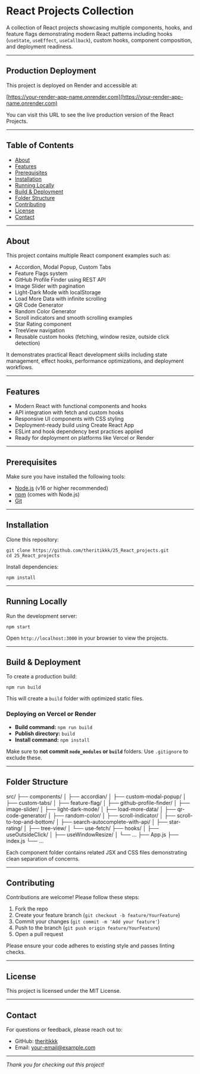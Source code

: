 
# React Projects Collection

A collection of React projects showcasing multiple components, hooks, and feature flags demonstrating modern React patterns including hooks (`useState`, `useEffect`, `useCallback`), custom hooks, component composition, and deployment readiness.


---


## Production Deployment

This project is deployed on Render and accessible at:

[https://your-render-app-name.onrender.com](https://your-render-app-name.onrender.com)

You can visit this URL to see the live production version of the React Projects.


---



## Table of Contents

- [About](#about)
- [Features](#features)
- [Prerequisites](#prerequisites)
- [Installation](#installation)
- [Running Locally](#running-locally)
- [Build & Deployment](#build--deployment)
- [Folder Structure](#folder-structure)
- [Contributing](#contributing)
- [License](#license)
- [Contact](#contact)

---

## About

This project contains multiple React component examples such as:

- Accordion, Modal Popup, Custom Tabs
- Feature Flags system
- GitHub Profile Finder using REST API
- Image Slider with pagination
- Light-Dark Mode with localStorage
- Load More Data with infinite scrolling
- QR Code Generator
- Random Color Generator
- Scroll indicators and smooth scrolling examples
- Star Rating component
- TreeView navigation
- Reusable custom hooks (fetching, window resize, outside click detection)

It demonstrates practical React development skills including state management, effect hooks, performance optimizations, and deployment workflows.

---

## Features

- Modern React with functional components and hooks
- API integration with fetch and custom hooks
- Responsive UI components with CSS styling
- Deployment-ready build using Create React App
- ESLint and hook dependency best practices applied
- Ready for deployment on platforms like Vercel or Render

---

## Prerequisites

Make sure you have installed the following tools:

- [Node.js](https://nodejs.org/en/) (v16 or higher recommended)
- [npm](https://www.npmjs.com/) (comes with Node.js)
- [Git](https://git-scm.com/)

---

## Installation

Clone this repository:

```
git clone https://github.com/theritikkk/25_React_projects.git
cd 25_React_projects
```



Install dependencies:
```
npm install
```

---

## Running Locally

Run the development server:
```
npm start
```

Open `http://localhost:3000` in your browser to view the projects.

---

## Build & Deployment

To create a production build:
```
npm run build
```

This will create a `build` folder with optimized static files.

### Deploying on Vercel or Render

- **Build command:** `npm run build`
- **Publish directory:** `build`
- **Install command:** `npm install`

Make sure to **not commit `node_modules` or `build`** folders. Use `.gitignore` to exclude these.

---

## Folder Structure

src/
├── components/
│ ├── accordian/
│ ├── custom-modal-popup/
│ ├── custom-tabs/
│ ├── feature-flag/
│ ├── github-profile-finder/
│ ├── image-slider/
│ ├── light-dark-mode/
│ ├── load-more-data/
│ ├── qr-code-generator/
│ ├── random-color/
│ ├── scroll-indicator/
│ ├── scroll-to-top-and-bottom/
│ ├── search-autocomplete-with-api/
│ ├── star-rating/
│ ├── tree-view/
│ └── use-fetch/
├── hooks/
│ ├── useOutsideClick/
│ ├── useWindowResize/
│ └── ...
├── App.js
├── index.js
└── ...



Each component folder contains related JSX and CSS files demonstrating clean separation of concerns.

---

## Contributing

Contributions are welcome! Please follow these steps:

1. Fork the repo
2. Create your feature branch (`git checkout -b feature/YourFeature`)
3. Commit your changes (`git commit -m 'Add your feature'`)
4. Push to the branch (`git push origin feature/YourFeature`)
5. Open a pull request

Please ensure your code adheres to existing style and passes linting checks.

---

## License

This project is licensed under the MIT License.

---

## Contact

For questions or feedback, please reach out to:

- GitHub: [theritikkk](https://github.com/theritikkk)
- Email: your-email@example.com

---

*Thank you for checking out this project!*


